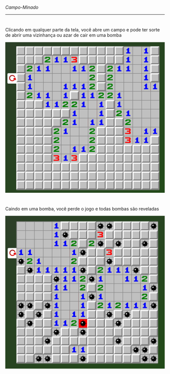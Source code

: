 *Campo-Minado*
***

#
Clicando em qualquer parte da tela, você abre um campo e pode ter sorte
de abrir uma vizinhança ou azar de cair em uma bomba

<div align="center">
<img  src="assets/img/familias.png"><br>
</div>

#
Caindo em uma bomba, você perde o jogo e todas bombas são reveladas

<div align="center">
<img  src="assets/img/mina.png"><br>
</div>
